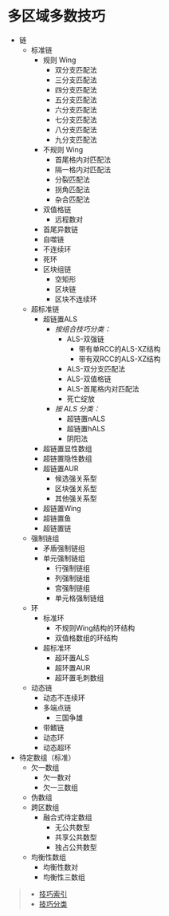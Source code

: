 # 多区域多数技巧

- 链
  - 标准链
    - 规则 Wing
      - 双分支匹配法
      - 三分支匹配法
      - 四分支匹配法
      - 五分支匹配法
      - 六分支匹配法
      - 七分支匹配法
      - 八分支匹配法
      - 九分支匹配法
    - 不规则 Wing
      - 首尾格内对匹配法
      - 隔一格内对匹配法
      - 分裂匹配法
      - 拐角匹配法
      - 杂合匹配法
    - 双值格链
      - 远程数对
    - 首尾异数链
    - 自噬链
    - 不连续环
    - 死环
    - 区块组链
      - 空矩形
      - 区块链
      - 区块不连续环
  - 超标准链
    - 超链置ALS
      - _按组合技巧分类：_
        - ALS-双强链
          - 带有单RCC的ALS-XZ结构
          - 带有双RCC的ALS-XZ结构
        - ALS-双分支匹配法
        - ALS-双值格链
        - ALS-首尾格内对匹配法
        - 死亡绽放
      - _按 ALS 分类：_
        - 超链置nALS
        - 超链置hALS
        - 阴阳法
    - 超链置显性数组
    - 超链置隐性数组
    - 超链置AUR
      - 候选强关系型
      - 区块强关系型
      - 其他强关系型
    - 超链置Wing
    - 超链置鱼
    - 超链置链
  - 强制链组
    - 矛盾强制链组
    - 单元强制链组
      - 行强制链组
      - 列强制链组
      - 宫强制链组
      - 单元格强制链组
  - 环
    - 标准环
      - 不规则Wing结构的环结构
      - 双值格数组的环结构
    - 超标准环
      - 超环置ALS
      - 超环置AUR
      - 超环置毛刺数组
  - 动态链
    - 动态不连续环
    - 多端点链
      - 三国争雄
    - 带鳍链
    - 动态环
    - 动态超环
- 待定数组（标准）
  - 欠一数组
    - 欠一数对
    - 欠一三数组
  - 伪数组
  - 跨区数组
    - 融合式待定数组
      - 无公共数型
      - 共享公共数型
      - 独占公共数型
  - 均衡性数组
    - 均衡性数对
    - 均衡性三数组

> - [技巧索引](../../../README.md)
> - [技巧分类](../../README.md)


